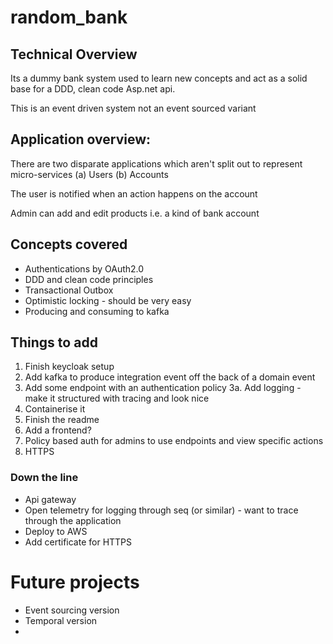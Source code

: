 # random_bank

## Technical Overview

Its a dummy bank system used to learn new concepts and act as a solid base for a DDD, clean code Asp.net api.

This is an event driven system not an event sourced variant

## Application overview:



There are two disparate applications which aren't split out to represent micro-services (a) Users (b) Accounts




The user is notified when an action happens on the account

Admin can add and edit products i.e. a kind of bank account

## Concepts covered

- Authentications by OAuth2.0
- DDD and clean code principles
- Transactional Outbox
- Optimistic locking - should be very easy
- Producing and consuming to kafka

## Things to add

1. Finish keycloak setup
2. Add kafka to produce integration event off the back of a domain event
3. Add some endpoint with an authentication policy
3a. Add logging - make it structured with tracing and look nice
4. Containerise it
5. Finish the readme
6. Add a frontend?
7. Policy based auth for admins to use endpoints and view specific actions
8. HTTPS

### Down the line

- Api gateway
- Open telemetry for logging through seq (or similar) - want to trace through the application
- Deploy to AWS
- Add certificate for HTTPS

# Future projects

- Event sourcing version
- Temporal version
-
